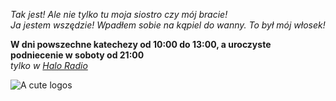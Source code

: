 
*Tak jest! Ale nie tylko tu moja siostro czy mój bracie! 
\
Ja jestem wszędzie! Wpadłem sobie na kąpiel do wanny. To był mój włosek!*


**W dni powszechne katechezy od 10:00 do 13:00, a uroczyste podniecenie w soboty od 21:00**
\
*tylko w [Halo Radio](http://halo.radio)*

![A cute logos](img/logos.png#center)

